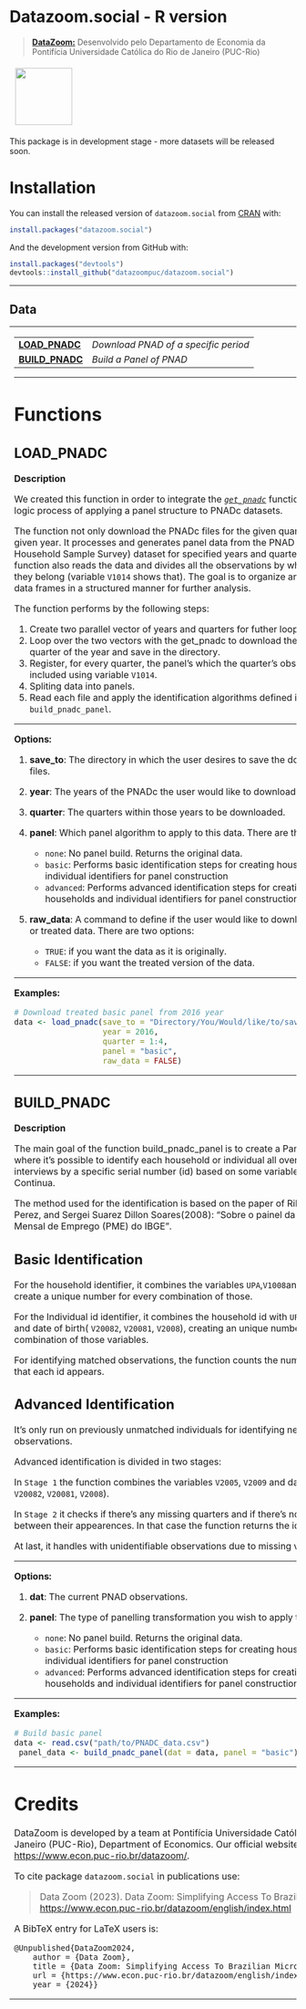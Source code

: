 
<!-- README.md is generated from README.Rmd. Please edit that file -->

# Datazoom.social - R version

> <a href="http://www.econ.puc-rio.br/datazoom/">**DataZoom:**</a>
> Desenvolvido pelo Departamento de Economia da Pontifícia Universidade
> Católica do Rio de Janeiro (PUC-Rio)

<a href="https://github.com/datazoompuc/datazoom_social_Stata"><img
src="https://raw.githubusercontent.com/datazoompuc/datazoom_social_stata/master/logo.jpg" align="" width="100" hspace="10" vspace="6"></a>

This package is in development stage - more datasets will be released
soon.

# Installation

You can install the released version of `datazoom.social` from
[CRAN](https://CRAN.R-project.org/package=datazoom.social) with:

``` r
install.packages("datazoom.social")
```

And the development version from GitHub with:

``` r
install.packages("devtools")
devtools::install_github("datazoompuc/datazoom.social")
```

------------------------------------------------------------------------

## Data

<table>
<tr>
<td>

|                                 |                                      |
|---------------------------------|--------------------------------------|
| **[LOAD_PNADC](#load_pnadc)**   | *Download PNAD of a specific period* |
| **[BUILD_PNADC](#build_pnadc)** | *Build a Panel of PNAD*              |

------------------------------------------------------------------------

# Functions

## LOAD_PNADC

**Description**

We created this function in order to integrate the
[*`get_pnadc`*](https://www.rdocumentation.org/packages/PNADcIBGE/versions/0.7.0/topics/get_pnadc)
function with the logic process of applying a panel structure to PNADc
datasets.

The function not only download the PNADc files for the given quarters of
a given year. It processes and generates panel data from the PNAD
(National Household Sample Survey) dataset for specified years and
quarters. The function also reads the data and divides all the
observations by which panel they belong (variable `V1014` shows that).
The goal is to organize and store the data frames in a structured manner
for further analysis.

The function performs by the following steps:

1.  Create two parallel vector of years and quarters for futher loop.
2.  Loop over the two vectors with the get_pnadc to download the data
    for each quarter of the year and save in the directory.
3.  Register, for every quarter, the panel’s which the quarter’s
    observations are included using variable `V1014`.
4.  Spliting data into panels.
5.  Read each file and apply the identification algorithms defined in
    the `build_pnadc_panel`.

------------------------------------------------------------------------

**Options:**

1.  **save_to**: The directory in which the user desires to save the
    downloaded files.

2.  **year**: The years of the PNADc the user would like to download.

3.  **quarter**: The quarters within those years to be downloaded.

4.  **panel**: Which panel algorithm to apply to this data. There are
    three options:

    - `none`: No panel build. Returns the original data.
    - `basic`: Performs basic identification steps for creating
      households and individual identifiers for panel construction
    - `advanced`: Performs advanced identification steps for creating
      households and individual identifiers for panel construction.

5.  **raw_data**: A command to define if the user would like to download
    the raw or treated data. There are two options:

    - `TRUE`: if you want the data as it is originally.
    - `FALSE`: if you want the treated version of the data.

------------------------------------------------------------------------

**Examples:**

``` r
# Download treated basic panel from 2016 year
data <- load_pnadc(save_to = "Directory/You/Would/like/to/save/the/files",
                   year = 2016,
                   quarter = 1:4,
                   panel = "basic",
                   raw_data = FALSE)
```

------------------------------------------------------------------------

## BUILD_PNADC

**Description**

The main goal of the function build_pnadc_panel is to create a Panel of
PNAD where it’s possible to identify each household or individual all
over the interviews by a specific serial number (id) based on some
variables of PNAD Continua.

The method used for the identification is based on the paper of Ribas,
Rafael Perez, and Sergei Suarez Dillon Soares(2008): “Sobre o painel da
Pesquisa Mensal de Emprego (PME) do IBGE”.

## Basic Identification

For the household identifier, it combines the variables
`UPA`,`V1008`and`V1014` to create a unique number for every combination
of those.

For the Individual id identifier, it combines the household id with
`UF`, `V1023`, `V2007`, and date of birth( `V20082`, `V20081`, `V2008`),
creating an unique number for every combination of those variables.

For identifying matched observations, the function counts the number of
time that each id appears.

## Advanced Identification

It’s only run on previously unmatched individuals for identifying new
matched observations.

Advanced identification is divided in two stages:

In `Stage 1` the function combines the variables `V2005`, `V2009` and
date of birth( `V20082`, `V20081`, `V2008`).

In `Stage 2` it checks if there’s any missing quarters and if there’s no
intersection between their appearences. In that case the function
returns the id.

At last, it handles with unidentifiable observations due to missing
values.

------------------------------------------------------------------------

**Options:**

1.  **dat**: The current PNAD observations.

2.  **panel**: The type of panelling transformation you wish to apply to
    dat:

    - `none`: No panel build. Returns the original data.
    - `basic`: Performs basic identification steps for creating
      households and individual identifiers for panel construction
    - `advanced`: Performs advanced identification steps for creating
      households and individual identifiers for panel construction.

------------------------------------------------------------------------

**Examples:**

``` r
# Build basic panel 
data <- read.csv("path/to/PNADC_data.csv")
 panel_data <- build_pnadc_panel(dat = data, panel = "basic")
```

------------------------------------------------------------------------

# Credits

DataZoom is developed by a team at Pontifícia Universidade Católica do
Rio de Janeiro (PUC-Rio), Department of Economics. Our official website
is at: <https://www.econ.puc-rio.br/datazoom/>.

To cite package `datazoom.social` in publications use:

> Data Zoom (2023). Data Zoom: Simplifying Access To Brazilian
> Microdata.  
> <https://www.econ.puc-rio.br/datazoom/english/index.html>

A BibTeX entry for LaTeX users is:

    @Unpublished{DataZoom2024,
        author = {Data Zoom},
        title = {Data Zoom: Simplifying Access To Brazilian Microdata},
        url = {https://www.econ.puc-rio.br/datazoom/english/index.html},
        year = {2024}}
